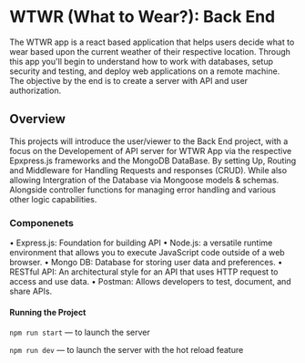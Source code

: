 # WTWR (What to Wear?): Back End
The WTWR app is a react based application that helps users decide what to wear based upon the current weather of their respective location. Through this app you'll begin to understand how to work with databases, setup security and testing, and deploy web applications on a remote machine. The objective by the end is to create a server with API and user authorization.   

## Overview
This projects will introduce the user/viewer to the Back End project,  with a focus on the Developement of API server for WTWR App via the respective Epxpress.js frameworks and the MongoDB DataBase. By setting Up, Routing and Middleware for Handling Requests and responses (CRUD). While also allowing Intergration of the Database via Mongoose models & schemas. Alongside controller functions for managing error handling and various other logic capabilities.

### Componenets
• Express.js: Foundation for building API
• Node.js: a versatile runtime environment that allows you to execute JavaScript code outside of a web browser. 
• Mongo DB: Database for storing user data and preferences.
• RESTful API: An architectural style for an API that uses HTTP request to access and use data.
• Postman: Allows developers to test, document, and share APIs.


#### Running the Project
`npm run start` — to launch the server 

`npm run dev` — to launch the server with the hot reload feature


